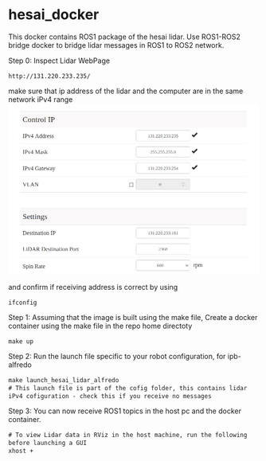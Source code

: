 # hesai_docker
This docker contains ROS1 package of the hesai lidar. Use ROS1-ROS2 bridge docker to bridge lidar messages in ROS1 to ROS2 network.

Step 0: Inspect Lidar WebPage
```
http://131.220.233.235/
```
make sure that ip address of the lidar and the computer are in the same network iPv4 range 
<img src="Images/lidar_webpage_ip_config.png" alt="Lidar&Computer IPv4 Config" width="600">

and confirm if receiving address is correct by using 
```
ifconfig
```

Step 1: Assuming that the image is built using the make file, Create a docker container using the make file in the repo home directoty
```
make up
```

Step 2: Run the launch file specific to your robot configuration, for ipb-alfredo
```
make launch_hesai_lidar_alfredo
# This launch file is part of the cofig folder, this contains lidar iPv4 cofiguration - check this if you receive no messages
```

Step 3: You can now receive ROS1 topics in the host pc and the docker container. 
```
# To view Lidar data in RViz in the host machine, run the following before launching a GUI
xhost +
```
